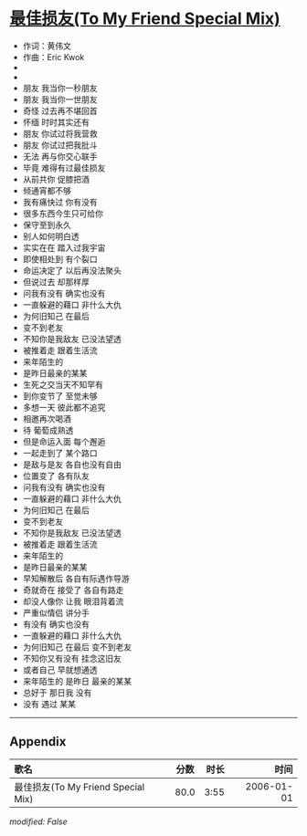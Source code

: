 # [最佳损友(To My Friend Special Mix)](https://music.163.com/song?id=66117)

* 作词：黄伟文
* 作曲：Eric Kwok
*
*
* 朋友 我当你一秒朋友
* 朋友 我当你一世朋友
* 奇怪 过去再不堪回首
* 怀缅 时时其实还有
* 朋友 你试过将我营救
* 朋友 你试过把我批斗
* 无法 再与你交心联手
* 毕竟 难得有过最佳损友
* 从前共你 促膝把酒
* 倾通宵都不够
* 我有痛快过 你有没有
* 很多东西今生只可给你
* 保守至到永久
* 别人如何明白透
* 实实在在 踏入过我宇宙
* 即使相处到 有个裂口
* 命运决定了 以后再没法聚头
* 但说过去 却那样厚
* 问我有没有 确实也没有
* 一直躲避的藉口 非什么大仇
* 为何旧知己 在最后
* 变不到老友
* 不知你是我敌友 已没法望透
* 被推着走 跟着生活流
* 来年陌生的
* 是昨日最亲的某某
* 生死之交当天不知罕有
* 到你变节了 至觉未够
* 多想一天 彼此都不追究
* 相邀再次喝酒
* 待 葡萄成熟透
* 但是命运入面 每个邂逅
* 一起走到了 某个路口
* 是敌与是友 各自也没有自由
* 位置变了 各有队友
* 问我有没有 确实也没有
* 一直躲避的藉口 非什么大仇
* 为何旧知己 在最后
* 变不到老友
* 不知你是我敌友 已没法望透
* 被推着走 跟着生活流
* 来年陌生的
* 是昨日最亲的某某
* 早知解散后 各自有际遇作导游
* 奇就奇在 接受了 各自有路走
* 却没人像你 让我 眼泪背着流
* 严重似情侣 讲分手
* 有没有 确实也没有
* 一直躲避的藉口 非什么大仇
* 为何旧知己 在最后 变不到老友
* 不知你又有没有 挂念这旧友
* 或者自己 早就想通透
* 来年陌生的 是昨日 最亲的某某
* 总好于 那日我 没有
* 没有 遇过 某某


---

## Appendix

|歌名|分数|时长|时间|
|:---|:---:|---:|---:|
|最佳损友(To My Friend Special Mix)|80.0|3:55|2006-01-01

*modified: False*